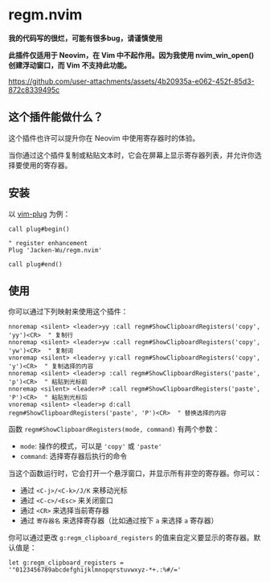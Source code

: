 # regm.nvim

**我的代码写的很烂，可能有很多bug，请谨慎使用**

**此插件仅适用于 Neovim，在 Vim 中不起作用。因为我使用 nvim_win_open() 创建浮动窗口，而 Vim 不支持此功能。**

https://github.com/user-attachments/assets/4b20935a-e062-452f-85d3-872c8339495c

## 这个插件能做什么？

这个插件也许可以提升你在 Neovim 中使用寄存器时的体验。

当你通过这个插件复制或粘贴文本时，它会在屏幕上显示寄存器列表，并允许你选择要使用的寄存器。

## 安装

以 [vim-plug](https://github.com/junegunn/vim-plug) 为例：

```vim
call plug#begin()

" register enhancement
Plug 'Jacken-Wu/regm.nvim'

call plug#end()
```

## 使用

你可以通过下列映射来使用这个插件：

```vim
nnoremap <silent> <leader>yy :call regm#ShowClipboardRegisters('copy', 'yy')<CR>  " 复制行
nnoremap <silent> <leader>yw :call regm#ShowClipboardRegisters('copy', 'yw')<CR>  " 复制词
vnoremap <silent> <leader>y y:call regm#ShowClipboardRegisters('copy', 'y')<CR>  " 复制选择的内容
nnoremap <silent> <leader>p :call regm#ShowClipboardRegisters('paste', 'p')<CR>  " 粘贴到光标前
nnoremap <silent> <leader>P :call regm#ShowClipboardRegisters('paste', 'P')<CR>  " 粘贴到光标后
vnoremap <silent> <leader>p d:call regm#ShowClipboardRegisters('paste', 'P')<CR>  " 替换选择的内容
```

函数 `regm#ShowClipboardRegisters(mode, command)` 有两个参数：

- `mode`: 操作的模式，可以是 `'copy'` 或 `'paste'`
- `command`: 选择寄存器后执行的命令

当这个函数运行时，它会打开一个悬浮窗口，并显示所有非空的寄存器。你可以：

- 通过 `<C-j>/<C-k>/J/K` 来移动光标
- 通过 `<C-c>/<Esc>` 来关闭窗口
- 通过 `<CR>` 来选择当前寄存器
- 通过 `寄存器名` 来选择寄存器（比如通过按下 `a` 来选择 `a` 寄存器）

你可以通过更改 `g:regm_clipboard_registers` 的值来自定义要显示的寄存器。默认值是：

```vim
let g:regm_clipboard_registers = '"0123456789abcdefghijklmnopqrstuvwxyz-*+.:%#/='
```
